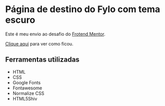 # Página de destino do Fylo com tema escuro
Este é meu envio ao desafio do [Frotend Mentor](https://www.frontendmentor.io/profile/EdivandroLima).

[Clique aqui](https://fem-landing-page-do-tema-escuro-fylo.now.sh/) para ver como ficou.

## Ferramentas utilizadas
- HTML
- CSS
- Google Fonts
- Fontawesome
- Normalize CSS
- HTML5Shiv
